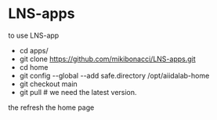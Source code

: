 # LNS-apps
to use LNS-app

- cd apps/
- git clone https://github.com/mikibonacci/LNS-apps.git
- cd home
- git config --global --add safe.directory /opt/aiidalab-home
- git checkout main
- git pull # we need the latest version.

the refresh the home page
